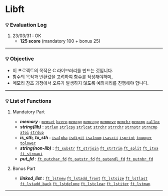 # Libft

### :bulb: Evaluation Log
1. 23/03/31 : OK
    - **125 score** (mandatory 100 + bonus 25)
---

### :bulb: Objective
- 이 프로젝트의 목적은 C 라이브러리를 만드는 것입니다.
- 함수의 목적과 반환값을 고려하여 함수를 작성해야하며,
- 메모리 참조 과정에서 오류가 발생하지 않도록 예외처리를 진행해야 합니다.
---

### :bulb: List of Functions
1. Mandatory Part
    - ***memory*** : 
    [`memset`](./ft_memset.c) [`bzero`](./ft_bzero.c) [`memcpy`](./ft_memcpy.c) [`memccpy`](./ft_memccpy.c) [`memmove`](./ft_memmove.c) [`memchr`](./ft_memchr.c) [`memcmp`](./ft_memcmp.c) [`calloc`](./ft_calloc.c)
    - ***string(lib)*** :
    [`strlen`](./ft_strlen.c) [`strlcpy`](./ft_strlcpy.c) [`strlcat`](./ft_strlcat.c) [`strchr`](./ft_strchr.c) [`strrchr`](./ft_strrchr.c) [`strnstr`](./ft_strnstr.c) [`strncmp`](./ft_strncmp.c) [`atoi`](./ft_atoi.c) [`strdup`](./ft_strdup.c)
    - ***is_sth, to_sth*** : 
    [`isalpha`](./ft_isalpha.c) [`isdigit`](./ft_isdigit.c) [`isalnum`](./ft_isalnum.c) [`isascii`](./ft_isascii.c) [`isprint`](./ft_isprint.c) [`toupper`](./ft_toupper.c) [`tolower`](./ft_tolower.c)
    - ***string(non-lib)*** : 
    [`ft_substr`](./ft_substr.c) [`ft_strjoin`](./ft_strjoin.c) [`ft_strtrim`](./ft_strtrim.c) [`ft_split`](./ft_split.c) [`ft_itoa`](./ft_itoa.c) [`ft_strmapi`](./ft_strmapi.c)
    - ***put_fd*** : 
    [`ft_putchar_fd`](./ft_putchar_fd.c) [`ft_putstr_fd`](./ft_putstr_fd.c) [`ft_putendl_fd`](./ft_putendl_fd.c) [`ft_putnbr_fd`](./ft_putnbr_fd.c)

2. Bonus Part
    - ***linked_list*** :
    [`ft_lstnew`](./ft_lstnew.c) [`ft_lstadd_front`](./ft_lstadd_front.c) [`ft_lstsize`](./ft_lstsize.c) [`ft_lstlast`](./ft_lstlast.c) [`ft_lstadd_back`](./ft_lstadd_back.c) [`ft_lstdelone`](./ft_lstdelone.c) [`ft_lstclear`](./ft_lstclear.c) [`ft_lstiter`](./ft_lstiter.c) [`ft_lstmap`](./ft_lstmap.c)
---
